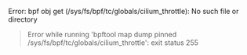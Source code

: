 Error: bpf obj get (/sys/fs/bpf/tc/globals/cilium_throttle): No such file or directory
> Error while running 'bpftool map dump pinned /sys/fs/bpf/tc/globals/cilium_throttle':  exit status 255

